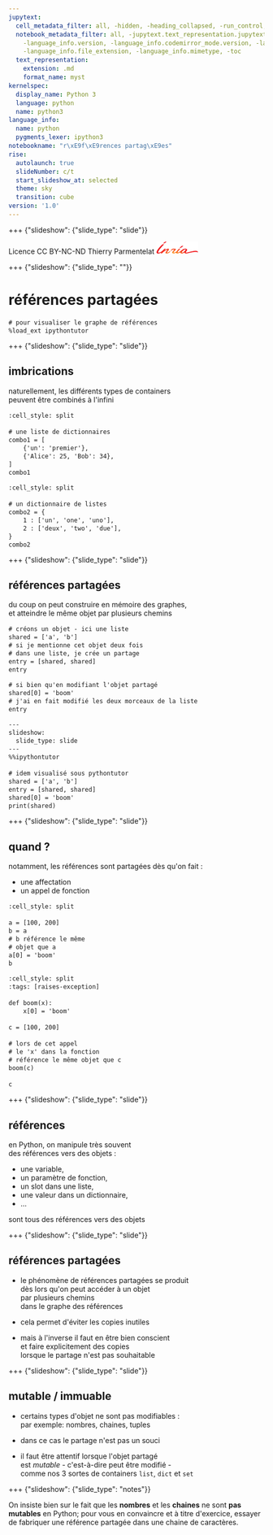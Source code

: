 ```yaml
---
jupytext:
  cell_metadata_filter: all, -hidden, -heading_collapsed, -run_control, -trusted
  notebook_metadata_filter: all, -jupytext.text_representation.jupytext_version, -jupytext.text_representation.format_version,
    -language_info.version, -language_info.codemirror_mode.version, -language_info.codemirror_mode,
    -language_info.file_extension, -language_info.mimetype, -toc
  text_representation:
    extension: .md
    format_name: myst
kernelspec:
  display_name: Python 3
  language: python
  name: python3
language_info:
  name: python
  pygments_lexer: ipython3
notebookname: "r\xE9f\xE9rences partag\xE9es"
rise:
  autolaunch: true
  slideNumber: c/t
  start_slideshow_at: selected
  theme: sky
  transition: cube
version: '1.0'
---
```


+++ {"slideshow": {"slide_type": "slide"}}

<div class="licence">
<span>Licence CC BY-NC-ND</span>
<span>Thierry Parmentelat</span>
<span><img src="media/inria-25-alpha.png" /></span>
</div>

+++ {"slideshow": {"slide_type": ""}}

# références partagées

```{code-cell} ipython3
# pour visualiser le graphe de références
%load_ext ipythontutor
```

+++ {"slideshow": {"slide_type": "slide"}}

## imbrications

naturellement, les différents types de containers  
peuvent être combinés à l'infini

```{code-cell} ipython3
:cell_style: split

# une liste de dictionnaires
combo1 = [
    {'un': 'premier'},
    {'Alice': 25, 'Bob': 34},
]
combo1
```

```{code-cell} ipython3
:cell_style: split

# un dictionnaire de listes
combo2 = {
    1 : ['un', 'one', 'uno'],
    2 : ['deux', 'two', 'due'],
}
combo2
```

+++ {"slideshow": {"slide_type": "slide"}}

## références partagées

du coup on peut construire en mémoire des graphes,  
et atteindre le même objet par plusieurs chemins

```{code-cell} ipython3
# créons un objet - ici une liste
shared = ['a', 'b']
# si je mentionne cet objet deux fois
# dans une liste, je crée un partage
entry = [shared, shared]
entry
```

```{code-cell} ipython3
# si bien qu'en modifiant l'objet partagé
shared[0] = 'boom'
# j'ai en fait modifié les deux morceaux de la liste
entry
```

```{code-cell} ipython3
---
slideshow:
  slide_type: slide
---
%%ipythontutor

# idem visualisé sous pythontutor
shared = ['a', 'b']
entry = [shared, shared]
shared[0] = 'boom'
print(shared)
```

+++ {"slideshow": {"slide_type": "slide"}}

## quand ?

notamment, les références sont partagées dès qu'on fait :

* une affectation
* un appel de fonction

```{code-cell} ipython3
:cell_style: split

a = [100, 200]
b = a
# b référence le même
# objet que a
a[0] = 'boom'
b
```

```{code-cell} ipython3
:cell_style: split
:tags: [raises-exception]

def boom(x):
    x[0] = 'boom'

c = [100, 200]

# lors de cet appel
# le 'x' dans la fonction
# référence le même objet que c
boom(c)

c
```

+++ {"slideshow": {"slide_type": "slide"}}

## références

en Python, on manipule très souvent  
des références vers des objets :

* une variable,
* un paramètre de fonction,
* un slot dans une liste,
* une valeur dans un dictionnaire,
* ...

sont tous des références vers des objets

+++ {"slideshow": {"slide_type": "slide"}}

## références partagées

* le phénomène de références partagées se produit  
  dès lors qu'on peut accéder à un objet  
  par plusieurs chemins  
  dans le graphe des références

* cela permet d'éviter les copies inutiles
* mais à l'inverse il faut en être bien conscient  
  et faire explicitement des copies  
  lorsque le partage n'est pas souhaitable

+++ {"slideshow": {"slide_type": "slide"}}

## mutable / immuable

* certains types d'objet ne sont pas modifiables :  
  par exemple: nombres, chaines, tuples

* dans ce cas le partage n'est pas un souci
* il faut être attentif lorsque l'objet partagé  
  est *mutable* - c'est-à-dire peut être modifié -  
  comme nos 3 sortes de containers `list`, `dict` et `set`

+++ {"slideshow": {"slide_type": "notes"}}

On insiste bien sur le fait que les **nombres**  et les **chaines** ne sont **pas
mutables** en Python; pour vous en convaincre et à titre d'exercice, essayer de fabriquer
une référence partagée dans une chaine de caractères.
